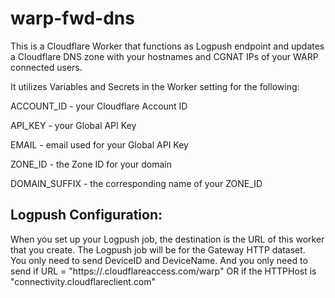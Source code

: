 # warp-fwd-dns
This is a Cloudflare Worker that functions as Logpush endpoint and updates a Cloudflare DNS zone with your hostnames and CGNAT IPs of your WARP connected users.

It utilizes Variables and Secrets in the Worker setting for the following:

ACCOUNT_ID - your Cloudflare Account ID

API_KEY - your Global API Key

EMAIL - email used for your Global API Key

ZONE_ID - the Zone ID for your domain

DOMAIN_SUFFIX - the corresponding name of your ZONE_ID

## Logpush Configuration:
When you set up your Logpush job, the destination is the URL of this worker that you create.
The Logpush job will be for the Gateway HTTP dataset.  
You only need to send DeviceID and DeviceName.
And you only need to send if URL = "https://<YourTeamNameGoesHere>.cloudflareaccess.com/warp" OR if the HTTPHost is "connectivity.cloudflareclient.com"
